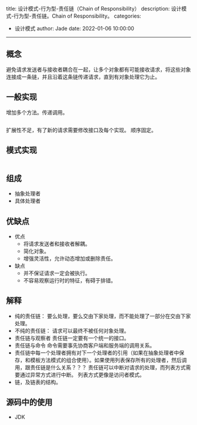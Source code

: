 title: 设计模式-行为型-责任链（Chain of Responsibility）
description: 设计模式-行为型-责任链。Chain of Responsibility。
categories:
  - 设计模式
author: Jade
date: 2022-01-06 10:00:00
---

## 概念
避免请求发送者与接收者耦合在一起，让多个对象都有可能接收请求，将这些对象连接成一条链，并且沿着这条链传递请求，直到有对象处理它为止。

## 一般实现
增加多个方法。传递调用。
```java

```

扩展性不足，有了新的请求需要修改接口及每个实现。
顺序固定。

## 模式实现
```java

```

## 组成
- 抽象处理者
- 具体处理者

## 优缺点
- 优点
  - 将请求发送者和接收者解耦。
  - 简化对象。
  - 增强灵活性，允许动态增加或删除责任。
- 缺点
  - 并不保证请求一定会被执行。
  - 不容易观察运行时的特征，有碍于排错。

## 解释
- 纯的责任链： 要么处理，要么交由下家处理，而不能处理了一部分在交由下家处理。
- 不纯的责任链： 请求可以最终不被任何对象处理。
- 责任链与观察者 
  责任链一定要有一个统一的接口。
- 责任链与命令
  命令需要事先协商客户端和服务端的调用关系。
- 责任链中每一个处理者拥有对下一个处理者的引用（如果在抽象处理者中保存，和模板方法模式的组合使用）。如果使用列表保存所有的处理者，然后调用，跟责任链是什么关系？？？
  责任链可以中断对请求的处理，而列表方式需要通过异常方式进行中断。
  列表方式更像是访问者模式。
- 链，及链表的结构。

## 源码中的使用
- JDK
